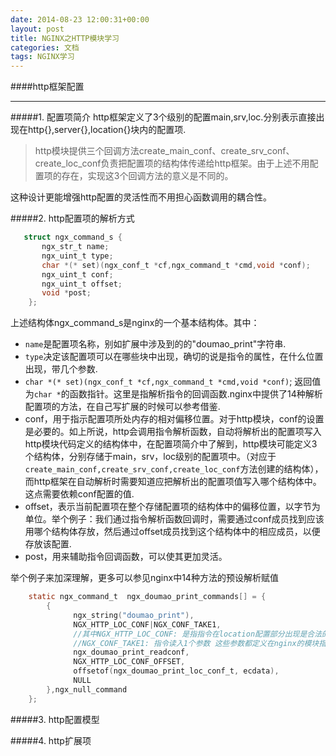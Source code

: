 ```yaml
---
date: 2014-08-23 12:00:31+00:00
layout: post
title: NGINX之HTTP模块学习
categories: 文档
tags: NGINX学习
---
```


####http框架配置


----------

#####1. 配置项简介
http框架定义了3个级别的配置main,srv,loc.分别表示直接出现在http{},server{},location{}块内的配置项.

> http模块提供三个回调方法create_main_conf、create_srv_conf、create_loc_conf负责把配置项的结构体传递给http框架。由于上述不用配置项的存在，实现这3个回调方法的意义是不同的。

这种设计更能增强http配置的灵活性而不用担心函数调用的耦合性。


#####2. http配置项的解析方式

 ```c
	struct ngx_command_s {
	    ngx_str_t name;
	    ngx_uint_t type;
	    char *(* set)(ngx_conf_t *cf,ngx_command_t *cmd,void *conf);
	    ngx_uint_t conf;
	    ngx_uint_t offset;
	    void *post;
	 };
```
上述结构体ngx_command_s是nginx的一个基本结构体。其中：

 - `name`是配置项名称，别如扩展中涉及到的的"doumao_print"字符串.
 - `type`决定该配置项可以在哪些块中出现，确切的说是指令的属性，在什么位置出现，带几个参数.
 - `char *(* set)(ngx_conf_t *cf,ngx_command_t *cmd,void *conf)`; 返回值为`char *`的函数指针。这里是指解析指令的回调函数.nginx中提供了14种解析配置项的方法，在自己写扩展的时候可以参考借鉴.
 - conf，用于指示配置项所处内存的相对偏移位置。对于http模块，conf的设置是必要的。如上所说，http会调用指令解析函数，自动将解析出的配置项写入http模块代码定义的结构体中，在配置项简介中了解到，http模块可能定义3个结构体，分别存储于main，srv，loc级别的配置项中。（对应于`create_main_conf,create_srv_conf,create_loc_conf`方法创建的结构体），而http框架在自动解析时需要知道应把解析出的配置项值写入哪个结构体中。这点需要依赖conf配置的值.
 - offset，表示当前配置项在整个存储配置项的结构体中的偏移位置，以字节为单位。举个例子：我们通过指令解析函数回调时，需要通过conf成员找到应该用哪个结构体存放，然后通过offset成员找到这个结构体中的相应成员，以便存放该配置.
 - post，用来辅助指令回调函数，可以使其更加灵活。

举个例子来加深理解，更多可以参见nginx中14种方法的预设解析赋值

```c 
    static ngx_command_t  ngx_doumao_print_commands[] = {
	    { 
			  ngx_string("doumao_print"), 
		      NGX_HTTP_LOC_CONF|NGX_CONF_TAKE1,
		      //其中NGX_HTTP_LOC_CONF: 是指指令在location配置部分出现是合法的。
	          //NGX_CONF_TAKE1: 指令读入1个参数 这些参数都定义在nginx的模块指令中，模块的指令是定义在一个叫做ngx_command_t的静态数组中。  
		      ngx_doumao_print_readconf,
		      NGX_HTTP_LOC_CONF_OFFSET, 
		      offsetof(ngx_doumao_print_loc_conf_t, ecdata),
			  NULL 
	    },ngx_null_command
    };
```
 

#####3. http配置模型

      
#####4. http扩展项
  


